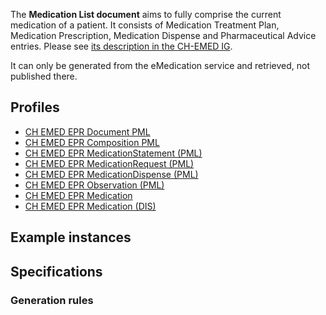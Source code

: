 The **Medication List document** aims to fully comprise the current medication of a patient. It consists of Medication Treatment Plan, Medication Prescription, Medication Dispense and Pharmaceutical Advice entries. Please see [its description in the CH-EMED IG](http://fhir.ch/ig/ch-emed/medication-list-document.html).

It can only be generated from the eMedication service and retrieved, not published there.

## Profiles

* [CH EMED EPR Document PML](StructureDefinition-ch-emed-epr-document-medicationlist.html)
* [CH EMED EPR Composition PML](StructureDefinition-ch-emed-epr-composition-medicationlist.html)
* [CH EMED EPR MedicationStatement (PML)](StructureDefinition-ch-emed-epr-medicationstatement-list.html)
* [CH EMED EPR MedicationRequest (PML)](StructureDefinition-ch-emed-epr-medicationrequest-list.html)
* [CH EMED EPR MedicationDispense (PML)](StructureDefinition-ch-emed-epr-medicationdispense-list.html)
* [CH EMED EPR Observation (PML)](StructureDefinition-ch-emed-epr-observation-list.html)
* [CH EMED EPR Medication](StructureDefinition-ch-emed-epr-medication.html)
* [CH EMED EPR Medication (DIS)](StructureDefinition-ch-emed-epr-medication-medicationdispense.html)

## Example instances

## Specifications

### Generation rules

<!-- TODO draft elements that are references to other resources -->